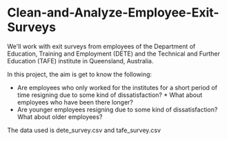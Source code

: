 # Clean-and-Analyze-Employee-Exit-Surveys
We'll work with exit surveys from employees of the Department of Education, Training and Employment (DETE) and the Technical and Further Education (TAFE) institute in Queensland, Australia.

In this project, the aim is get to know the following:

  * Are employees who only worked for the institutes for a short period of time resigning due to some kind of dissatisfaction?       * What about employees who have been there longer?
  * Are younger employees resigning due to some kind of dissatisfaction? What about older employees?

The data used is dete_survey.csv and tafe_survey.csv 


